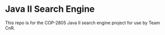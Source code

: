 # Java II Search Engine

This repo is for the COP-2805 Java II search engine project for use by Team CnR.
